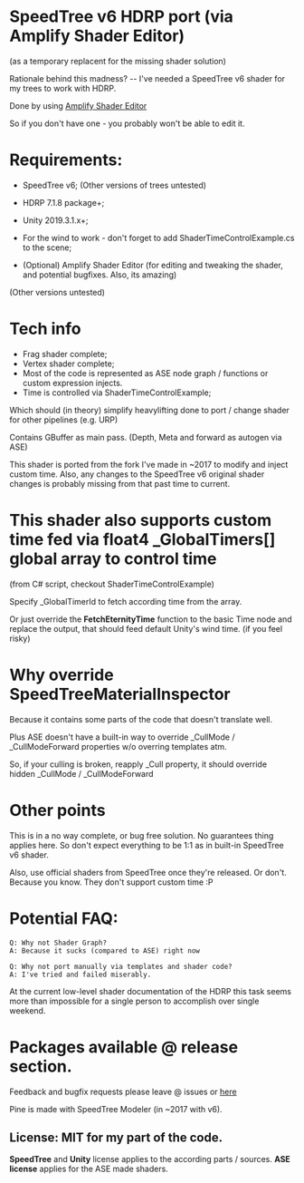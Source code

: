 # SpeedTree v6 HDRP port (via Amplify Shader Editor)

(as a temporary replacent for the missing shader solution)

Rationale behind this madness? -- I've needed a SpeedTree v6 shader for my trees to work with HDRP. 


Done by using [Amplify Shader Editor](https://assetstore.unity.com/packages/tools/visual-scripting/amplify-shader-editor-68570)

So if you don't have one - you probably won't be able to edit it.

# Requirements:
- SpeedTree v6; (Other versions of trees untested)
- HDRP 7.1.8 package+;
- Unity 2019.3.1.x+;
- For the wind to work - don't forget to add ShaderTimeControlExample.cs to the scene;

- (Optional) Amplify Shader Editor (for editing and tweaking the shader, and potential bugfixes. Also, its amazing)

(Other versions untested)

# Tech info
- Frag shader complete;
- Vertex shader complete;
- Most of the code is represented as ASE node graph / functions or custom expression injects. 
- Time is controlled via ShaderTimeControlExample;

Which should (in theory) simplify heavylifting done to port / change shader for other pipelines (e.g. URP)

Contains GBuffer as main pass. (Depth, Meta and forward as autogen via ASE)

This shader is ported from the fork I've made in ~2017 to modify and inject custom time. 
Also, any changes to the SpeedTree v6 original shader changes is probably missing from that past time to current.

# This shader also supports custom time fed via float4 _GlobalTimers[] global array to control time 
(from C# script, checkout ShaderTimeControlExample)

Specify _GlobalTimerId to fetch according time from the array.

Or just override the **FetchEternityTime** function to the basic Time node and replace the output, that should feed
default Unity's wind time. (if you feel risky)

# Why override SpeedTreeMaterialInspector

Because it contains some parts of the code that doesn't translate well.

Plus ASE doesn't have a built-in way to override _CullMode / _CullModeForward properties w/o overring templates atm.

So, if your culling is broken, reapply _Cull property, it should override hidden _CullMode / _CullModeForward

# Other points
This is in a no way complete, or bug free solution. No guarantees thing applies here. 
So don't expect everything to be 1:1 as in built-in SpeedTree v6 shader.


Also, use official shaders from SpeedTree once they're released. Or don't.
Because you know. They don't support custom time :P

# Potential FAQ:
```
Q: Why not Shader Graph?
A: Because it sucks (compared to ASE) right now

Q: Why not port manually via templates and shader code?
A: I've tried and failed miserably. 
```

At the current low-level shader documentation of the HDRP this task seems more than impossible for a single person to accomplish over single weekend.

# Packages available @ release section.

Feedback and bugfix requests please leave @ issues or [here](https://forum.unity.com/threads/an-almost-complete-hdrp-speedtree-v6-port-via-ase.840517/)

Pine is made with SpeedTree Modeler (in ~2017 with v6).

## License: **MIT** for my part of the code. 
**SpeedTree** and **Unity** license applies to the according parts / sources. 
**ASE license** applies for the ASE made shaders.

